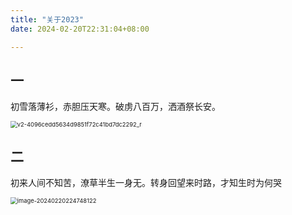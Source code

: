 ```yaml
---
title: "关于2023"
date: 2024-02-20T22:31:04+08:00

---
```


## 一

初雪落薄衫，赤胆压天寒。破虏八百万，洒酒祭长安。

<img src="https://inksnw.asuscomm.com:3001/blog/关于2023_bf9c2ed3abc9a69e27c18dca601b6b15.jpeg" alt="v2-4096cedd5634d9851f72c41bd7dc2292_r" style="zoom:67%;" />

## 二

初来人间不知苦，潦草半生一身无。转身回望来时路，才知生时为何哭

 <img src="https://inksnw.asuscomm.com:3001/blog/关于2023_ed2a4fc534950bbc43ce15063f66c471.png" alt="image-20240220224748122" style="zoom:67%;" />
